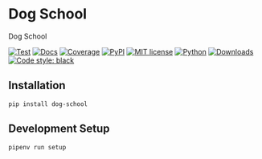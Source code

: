 # Dog School

Dog School

[![Test](https://github.com/asyncon/dog-school/actions/workflows/test.yml/badge.svg)](https://github.com/asyncon/dog-school/actions/workflows/test.yml)
[![Docs](https://readthedocs.org/projects/setuptools-pipfile/badge/?version=latest)](https://setuptools-pipfile.readthedocs.io/en/latest/?badge=latest)
[![Coverage](https://coveralls.io/github/asyncon/dog-school/badge.svg?branch=main)](https://coveralls.io/github/asyncon/dog-school?branch=main)
[![PyPI](https://img.shields.io/pypi/v/dog-school.svg)](https://pypi.org/project/dog-school/)
[![MIT license](https://img.shields.io/pypi/l/dog-school.svg)](https://github.com/asyncon/dog-school/blob/master/LICENSE)
[![Python](https://img.shields.io/pypi/pyversions/dog-school.svg)](https://pypi.org/project/dog-school/)
[![Downloads](https://pepy.tech/badge/dog-school)](https://pepy.tech/project/dog-school)
[![Code style: black](https://img.shields.io/badge/code%20style-black-000000.svg)](https://github.com/psf/black)

## Installation

```
pip install dog-school
```

## Development Setup

```bash
pipenv run setup
```
